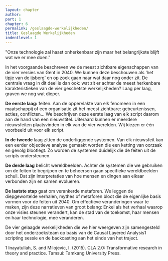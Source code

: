 ```yaml
---
layout: chapter
author: 
part: 1
chapter: 6
permalink: /geslaagde-werkelijkheden/
title: Geslaagde Werkelijkheden
indentlevel: 1
---
```


"Onze technologie zal haast onherkenbaar zijn maar het belangrijkste blijft wat we er mee doen."

In het voorgaande beschreven we de meest zichtbare eigenschappen van de vier versies van Gent in 2040. We kunnen deze beschouwen als ‘het tipje van de ijsberg’ en op zoek gaan naar wat daar nog onder zit. De centrale vraag in dit deel is dan ook: wat zit er achter de meest herkenbare karakteristieken van de vier geschetste werkelijkheden?  Laag per laag, graven we nog wat dieper.

**De eerste laag:** feiten. Aan de oppervlakte van elk fenomeen in een maatschappij of een organisatie zit het meest zichtbare: gebeurtenissen, acties, conflicten… We beschrijven deze eerste laag van elk script daarom aan de hand van een nieuwstitel. Uiteraard kunnen er meerdere nieuwsfeiten plaatsvinden in elk van de vier werelden. Wij kiezen er één voorbeeld uit voor elk script. 

**In de tweede** laag zitten de onderliggende systemen. Van elk nieuwsfeit kan een eerder objectieve analyse gemaakt worden die een ketting van oorzaak en gevolg blootlegt. Zo worden de systemen duidelijk die de feiten uit de scripts ondersteunen. 

**De derde laag** belicht wereldbeelden. Achter de systemen die we gebruiken om de feiten te begrijpen en te beheersen gaan specifieke wereldbeelden schuil. Dat zijn interpretaties van hoe mensen en dingen aan elkaar verbonden zijn en samen evolueren. 

**De laatste stap** gaat om verankerde metaforen. We leggen de diepgewortelde verhalen, mythes of metaforen bloot die de eigenlijke basis vormen voor de feiten uit 2040. Om effectieve veranderingen waar te maken, zijn deze narratieven van groot belang: Enkel als het verhaal waarop onze visies steunen verandert, kan de stad van de toekomst, haar mensen en haar technologie, mee veranderen. 

De vier gelaagde werkelijkheden die we hier weergeven zijn samengesteld door het onderzoeksteam op basis van de Causal Layered Analysis1  scripting sessie en de backcasting aan het einde van het traject.

1 Inayatullah, S. and Milojevic, I. (2015). CLA 2.0: Transformative research in theory and practice. Tamsui: Tamkang University Press.
